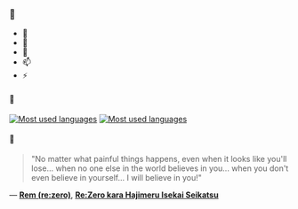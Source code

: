 ### 👋

- 🔭
- 🌱
- 💬
- 📫
- ⚡

#### 🧏

[![Most used languages](https://github-readme-stats-aynah.vercel.app/api/top-langs/?username=aynh&theme=solarized-dark&langs_count=6&layout=compact&hide_title=true)](https://github.com/anuraghazra/github-readme-stats#gh-dark-mode-only)
[![Most used languages](https://github-readme-stats-aynah.vercel.app/api/top-langs/?username=aynh&theme=solarized-light&langs_count=6&layout=compact&hide_title=true)](https://github.com/anuraghazra/github-readme-stats#gh-light-mode-only)

#### 💬

> "No matter what painful things happens, even when it looks like you'll lose... when no one else in the world believes in you... when you don't even believe in yourself... I will believe in you!"

&mdash; [**Rem (re:zero)**](https://myanimelist.net/character.php?q=Rem%20(re%3Azero)&cat=character), [**Re:Zero kara Hajimeru Isekai Seikatsu**](https://myanimelist.net/search/all?q=Re%3AZero%20kara%20Hajimeru%20Isekai%20Seikatsu&cat=all)
